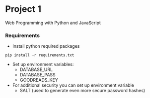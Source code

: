 # Project 1

Web Programming with Python and JavaScript

### Requirements
- Install python required packages
```shell script
pip install -r requirements.txt
```
- Set up environment variables:
    - DATABASE_URL
    - DATABASE_PASS
    - GOODREADS_KEY
 - For additional security you can set up environment variable 
    - SALT (used to generate even more secure password hashes)
    
 